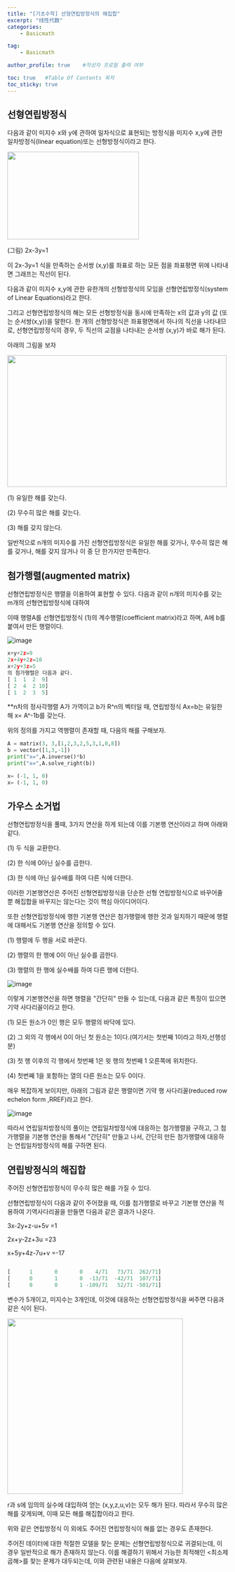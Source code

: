 ```yaml
---
title: "[기초수학] 선형연립방정식의 해집합"
excerpt: "线性代数"
categories:
    - Basicmath

tag:
    - Basicmath

author_profile: true    #작성자 프로필 출력 여부

toc: true   #Table Of Contents 목차 
toc_sticky: true
---
```


## 선형연립방정식
다음과 같이 미지수 x와 y에 관하여 일차식으로 표현되는 방정식을 미지수 x,y에 관한 일차방정식(linear equation)또는 선형방정식이라고 한다.


<img src="https://user-images.githubusercontent.com/81638919/141103278-ad4169e1-d4e0-4cb6-9c9c-7d9103096367.png"  width="300" height="200">

(그림) 2x-3y=1


이  2x-3y=1 식을 만족하는 순서쌍 (x,y)를 좌표로 하는 모든 점을 좌표평면 위에 나타내면 그래프는 직선이 된다.

다음과 같이 미지수 x,y에 관한 유한개의 선형방정식의 모임을 선형연립방정식(system of Linear Equations)라고 한다.

그리고 선형연립방정식의 해는 모든 선형방정식을 동시에 만족하는 x의 값과 y의 값 (또는 순서쌍(x,y))을 말한다. 한 개의 선형방정식은 좌표평면에서 하나의 직선을 나타내므로, 선형연립방정식의 경우, 두 직선의 교점을 나타내는 순서쌍 (x,y)가 바로 해가 된다. 

아래의 그림을 보자

<img src="https://user-images.githubusercontent.com/81638919/141138328-5cd36333-eb4e-4fa5-8c11-c7097852ec70.png"  width="500" height="300">


(1) 유일한 해를 갖는다.

(2) 무수히 많은 해를 갖는다.

(3) 해를 갖지 않는다.

일반적으로 n개의 미지수를 가진 선형연립방정식은 유일한 해를 갖거나, 무수히 많은 해를 갖거나, 해를 갖지 않거나 이 중 단 한가지만 만족한다.

## 첨가행렬(augmented matrix)

선형연립방정식은 행렬을 이용하여 표현할 수 있다. 다음과 같이 n개의 미지수를 갖는 m개의 선형연립방정식에 대하여


이때 행렬A를 선형연립방정식 (1)의 계수행렬(coefficient matrix)라고 하며, A에 b를 붙여서 만든 행렬이다.

![image](https://user-images.githubusercontent.com/81638919/141116069-c929c743-f684-4383-acd4-51c3c3f3c562.png)


```python
x+y+2z=9
2x+4y+2z=10
x+2y+3z=5
의 첨가행렬은 다음과 같다.
[ 1  1  2  9]
[ 2  4  2 10]
[ 1  2  3  5]
```

**n차의 정사각행렬 A가 가역이고 b가 R^n의 벡터일 때, 연립방정식 Ax=b는 유일한 해 x= A^-1b를 갖는다.

위의 정의를 가지고 역행렬이 존재할 때, 다음의 해를 구해보자.

```python
A = matrix(3, 3,[1,2,3,2,5,3,1,0,8])
b = vector([1,3,-1])
print("x=",A.inverse()*b)
print("x=",A.solve_right(b))
```

```python
x= (-1, 1, 0)
x= (-1, 1, 0)
```
## 가우스 소거법
선형연립방정식을 풀때, 3가지 연산을 하게 되는데 이를 기본행 연산이라고 하며 아래와 같다.

(1) 두 식을 교환한다.

(2) 한 식에 0아닌 실수를 곱한다.

(3) 한 식에 아닌 실수배를 하여 다른 식에 더한다.

이러한 기본행연산은 주어진 선형연립방정식을 단순한 선형 연립방정식으로 바꾸어줄 뿐 해집합을 바꾸지는 않는다는 것이 핵심 아이디어이다.

또한 선형연립방정식에 행한 기본행 연산은 첨가행렬에 행한 것과 일치하기 때문에 행렬에 대해서도 기본행 연산을 정의할 수 있다.

(1) 행렬에 두 행을 서로 바꾼다.

(2) 행렬의 한 행에 0이 아닌 실수를 곱한다.

(3) 행렬의 한 행에 실수배를 하여 다른 행에 더한다.

![image](https://user-images.githubusercontent.com/81638919/141116014-4fb9ec19-0ebe-430d-8c21-974abac0d788.png)



이렇게 기본행연산을 하면 행렬을 "간단히" 만들 수 있는데, 다음과 같은 특징이 있으면 기약 사다리꼴이라고 한다.

(1) 모든 원소가 0인 행은 모두 행렬의 바닥에 있다.

(2) 그 외의 각 행에서 0이 아닌 첫 원소는 1이다.(여기서는 첫번째 1이라고 하자,선행성분)

(3) 첫 행 이후의 각 행에서 첫번째 1은 윗 행의 첫번째 1 오른쪽에 위치한다.

(4) 첫번째 1을 포함하는 열의 다른 원소는 모두 0이다. 

매우 복잡하게 보이지만, 아래의 그림과 같은 행렬이면 기약 행 사다리꼴(reduced row echelon form ,RREF)라고 한다. 

![image](https://user-images.githubusercontent.com/81638919/141115700-aa2dea05-9c8c-4dcc-8dae-d49d97b826b8.png)

따라서 연립일차방정식의 풀이는 연립일차방정식에 대응하는 첨가행렬을 구하고, 그 첨가행렬을 기본행 연산을 통해서 "간단히" 만들고 나서, 간단히 만든 첨가행렬에 대응하는 연립일차방정식의 해를 구하면 된다.


## 연립방정식의 해집합

주어진 선형연립방정식이 무수히 많은 해를 가질 수 있다.

선형연립방정식이 다음과 같이 주어졌을 때, 이를 첨가행렬로 바꾸고 기본행 연산을 적용하여 기역사다리꼴을 만들면 다음과 같은 결과가 나온다.

3x-2y+z-u+5v =1

2x+y-2z+3u =23

x+5y+4z-7u+v =-17


```python

[      1       0       0    4/71   73/71  262/71]
[      0       1       0  -13/71  -42/71  107/71]
[      0       0       1 -109/71   52/71 -501/71]

```
변수가 5개이고, 미지수는 3개인데, 이것에 대응하는 선형연립방정식을 써주면 다음과 같은 식이 된다.

<img src="https://user-images.githubusercontent.com/81638919/141138846-be008f11-bdaa-43c1-b1a2-33bc7f99838e.png"  width="400" height="400">

r과 s에 임의의 실수에 대입하여 얻는 (x,y,z,u,v)는 모두 해가 된다. 따라서 무수히 많은 해를 갖게되며, 이때 모든 해를 해집합이라고 한다.

위와 같은 연립방정식 이 외에도 주어진 연립방정식이 해를 없는 경우도 존재한다.

주어진 데이터에 대한 적절한 모델을 찾는 문제는 선형연립방정식으로 귀결되는데, 이 경우 일반적으로 해가 존재하지 않는다. 이를 해결하기 위해서 가능한 최적해인 <최소제곱해>를 찾는 문제가 대두되는데, 이와 관련된 내용은 다음에 살펴보자.


